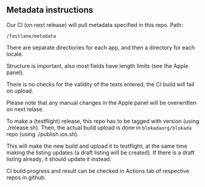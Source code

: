 ## Metadata instructions

Our CI (on next release) will pull metadata specified in this repo. Path:

`/fastlane/metadata`

There are separate directiories for each app, and then a directory for each locale.

Structure is important, also most fields have length limits (see the Apple panel).

There is no checks for the validity of the texts entered, the CI build will fail on upload.

Please note that any manual changes in the Apple panel will be overwritten on next relase.

To make a (testflight) release, this repo has to be tagged with version (using ./release.sh).
Then, the actual build upload is done in `blokadaorg/blokada` repo (using ./publish.ios.sh).

This will make the new build and upload it to testflight, at the same time making the listing updates (a draft listing will be created). If there is a draft listing already, it should update it instead.

CI build progress and result can be checked in Actions tab of respective repos in github.
